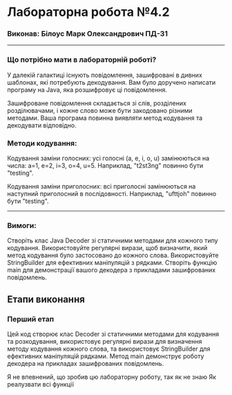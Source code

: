# Лабораторна робота №4.2

### Виконав: Білоус Марк Олександрович ПД-31

____________


### Що потрібно мати в лабораторній роботі?

У далекій галактиці існують повідомлення, зашифровані в дивних шаблонах, які потребують декодування. Вам було доручено написати програму на Java, яка розшифровує ці повідомлення.

Зашифроване повідомлення складається зі слів, розділених розділювачами, і кожне слово може бути закодовано різними методами. Ваша програма повинна виявляти метод кодування та декодувати відповідно.

### Методи кодування:
Кодування заміни голосних: усі голосні (a, e, i, o, u) замінюються на числа: a=1, e=2, i=3, o=4, u=5. 
Наприклад, "t2st3ng" повинно бути "testing".

Кодування заміни приголосних: всі приголосні замінюються на наступний приголосний в послідовності.
Наприклад, "ufttjoh" повинно бути "testing".

--------

### Вимоги:
Створіть клас Java Decoder зі статичними методами для кожного типу кодування.
Використовуйте регулярні вирази, щоб визначити, який метод кодування було застосовано до кожного слова.
Використовуйте StringBuilder для ефективних маніпуляцій з рядками.
Створіть функцію main для демонстрації вашого декодера з прикладами зашифрованих повідомлень.

## Етапи виконання

### Перший етап
Цей код створює клас Decoder зі статичними методами для кодування та розкодування, використовує регулярні вирази для визначення методу кодування кожного слова, та використовує StringBuilder для ефективних маніпуляцій рядками. Метод main демонструє роботу декодера на прикладах зашифрованих повідомлень.

Я не впевнений, що зробив цю лабораторну роботу, так як не знаю
Як реалузвати всі функції


